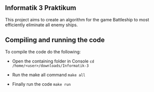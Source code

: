 ## Informatik 3 Praktikum

This project aims to create an algorithm for the game Battleship to most efficiently eliminate all enemy ships.

## Compiling and running the code

To compile the code do the following:
- Open the containing folder in Console
```cd /home/<user>/downloads/Informatik-3```

- Run the make all command
```make all```

- Finally run the code
```make run```